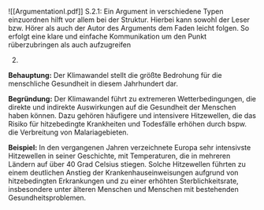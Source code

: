
![[ArgumentationI.pdf]]
S.2.1:
Ein Argument in verschiedene Typen einzuordnen hilft vor allem bei der Struktur. Hierbei kann sowohl der Leser bzw. Hörer als auch der Autor des Arguments dem Faden leicht folgen.
So erfolgt eine klare und einfache Kommunikation um den Punkt rüberzubringen als auch aufzugreifen





2.
**Behauptung:** Der Klimawandel stellt die größte Bedrohung für die menschliche Gesundheit in diesem Jahrhundert dar.

**Begründung:** Der Klimawandel führt zu extremeren Wetterbedingungen, die direkte und indirekte Auswirkungen auf die Gesundheit der Menschen haben können. Dazu gehören häufigere und intensivere Hitzewellen, die das Risiko für hitzebedingte Krankheiten und Todesfälle erhöhen durch bspw. die Verbreitung von Malariagebieten.

**Beispiel:** In den vergangenen Jahren verzeichnete Europa sehr intensivste Hitzewellen in seiner Geschichte, mit Temperaturen, die in mehreren Ländern auf über 40 Grad Celsius stiegen. Solche Hitzewellen führten zu einem deutlichen Anstieg der Krankenhauseinweisungen aufgrund von hitzebedingten Erkrankungen und zu einer erhöhten Sterblichkeitsrate, insbesondere unter älteren Menschen und Menschen mit bestehenden Gesundheitsproblemen.

